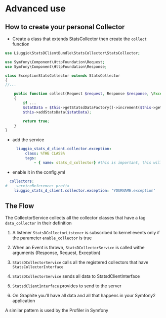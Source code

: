 Advanced use
============

## How to create your personal Collector


- Create a class that extends StatsCollector then create the `collect` function

```php
use Liuggio\StatsDClientBundle\StatsCollector\StatsCollector;

use Symfony\Component\HttpFoundation\Request;
use Symfony\Component\HttpFoundation\Response;

class ExceptionStatsCollector extends StatsCollector
{
//...

    public function collect(Request $request, Response $response, \Exception $exception = null)
    {
        if ...
        $statData = $this->getStatsdDataFactory()->increment($this->getStatsDataKey());
        $this->addStatsData($statData);

        return true;
    }
}
```


- add the service

```yaml
     liuggio_stats_d_client.collector.exception:
         class: %THE CLASS%
         tags:
             - { name: stats_d_collector} #this is important, this will be selected by the CollectorService

```

- enable it in the config.yml

```yaml
  collectors:
#    serviceReference: prefix
    liuggio_stats_d_client.collector.exception: 'YOURNAME.exception'
```




## The Flow

The CollectorService collects all the collector classes that have a tag `data_collector` in their definition

1. A listener `StatsDCollectorListener` is subscribed to kernel events only if  the parameter `enable_collector` is true

2. When an Event is thrown, `StatsDCollectorService` is called withe arguments (Response, Request, Exception)

3. `StatsDCollectorService`  calls all the registered collectors that have `StatsCollectorInterface`

4. `StatsDCollectorService` sends all data to StatsdClientInterface

5. `StatsdClientInterface` provides to send to the server

6. On Graphite you'll have all data and all that happens in your Symfony2 application

A similar pattern is used by the Profiler in Symfony
